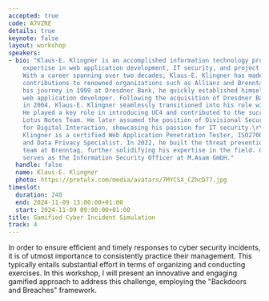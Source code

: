 ```yaml
---
accepted: true
code: A7VZRE
details: true
keynote: false
layout: workshop
speakers:
- bio: "Klaus-E. Klingner is an accomplished information technology professional with
    expertise in web application development, IT security, and project leadership.
    With a career spanning over two decades, Klaus-E. Klingner has made significant
    contributions to renowned organizations such as Allianz and Brenntag.\r\n\r\nStarting
    his journey in 1999 at Dresdner Bank, he quickly established himself as a pioneering
    web application developer. Following the acquisition of Dresdner Bank by Allianz
    in 2004, Klaus-E. Klingner seamlessly transitioned into his role within the organization.
    He played a key role in introducing UC4 and contributed to the success of the
    Lotus Notes Team. He later assumed the position of Divisional Security Officer
    for Digital Interaction, showcasing his passion for IT security.\r\n\r\nKlaus-E.
    Klingner is a certified Web Application Penetration Tester, ISO27001 Implementer,
    and Data Privacy Specialist. In 2022, he built the threat prevention and management
    team at Brenntag, further solidifying his expertise in the field. Currently, he
    serves as the Information Security Officer at M.Asam GmbH."
  handle: false
  name: Klaus-E. Klingner
  photo: https://pretalx.com/media/avatars/7MYCSX_CZhcD77.jpg
timeslot:
  duration: 240
  end: 2024-11-09 13:00:00+01:00
  start: 2024-11-09 09:00:00+01:00
title: Gamified Cyber Incident Simulation
track: 4
---
```


In order to ensure efficient and timely responses to cyber security incidents, it is of utmost importance to consistently practice their management.
This typically entails substantial effort in terms of organizing and conducting exercises.
In this workshop, I will present an innovative and engaging gamified approach to address this challenge, employing the "Backdoors and Breaches" framework.